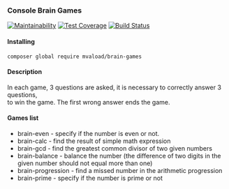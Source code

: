 
 ### Console Brain Games  

[![Maintainability](https://api.codeclimate.com/v1/badges/841a76e23acbbd0477d8/maintainability)](https://codeclimate.com/github/mvaload/brain-games/maintainability) [![Test Coverage](https://api.codeclimate.com/v1/badges/841a76e23acbbd0477d8/test_coverage)](https://codeclimate.com/github/mvaload/brain-games/test_coverage) [![Build Status](https://travis-ci.org/mvaload/brain-games.svg?branch=master)](https://travis-ci.org/mvaload/brain-games)   


#### Installing  

```
composer global require mvaload/brain-games
```

#### Description  

In each game, 3 questions are asked, it is necessary to correctly answer 3 questions,   
to win the game. The first wrong answer ends the game.

#### Games list  

- brain-even - specify if the number is even or not.
- brain-calc - find the result of simple math expression
- brain-gcd - find the greatest common divisor of two given numbers
- brain-balance - balance the number (the difference of two digits in the given number should not equal more than one)
- brain-progression - find a missed number in the arithmetic progression
- brain-prime - specify if the number is prime or not   
